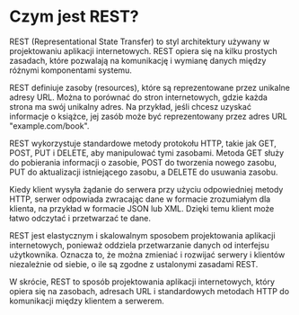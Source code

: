 Czym jest REST?
================

REST (Representational State Transfer) to styl architektury używany w projektowaniu aplikacji internetowych. REST opiera się na kilku prostych zasadach, które pozwalają na komunikację i wymianę danych między różnymi komponentami systemu.

REST definiuje zasoby (resources), które są reprezentowane przez unikalne adresy URL. Można to porównać do stron internetowych, gdzie każda strona ma swój unikalny adres. Na przykład, jeśli chcesz uzyskać informacje o książce, jej zasób może być reprezentowany przez adres URL "example.com/book".

REST wykorzystuje standardowe metody protokołu HTTP, takie jak GET, POST, PUT i DELETE, aby manipulować tymi zasobami. Metoda GET służy do pobierania informacji o zasobie, POST do tworzenia nowego zasobu, PUT do aktualizacji istniejącego zasobu, a DELETE do usuwania zasobu.

Kiedy klient wysyła żądanie do serwera przy użyciu odpowiedniej metody HTTP, serwer odpowiada zwracając dane w formacie zrozumiałym dla klienta, na przykład w formacie JSON lub XML. Dzięki temu klient może łatwo odczytać i przetwarzać te dane.

REST jest elastycznym i skalowalnym sposobem projektowania aplikacji internetowych, ponieważ oddziela przetwarzanie danych od interfejsu użytkownika. Oznacza to, że można zmieniać i rozwijać serwery i klientów niezależnie od siebie, o ile są zgodne z ustalonymi zasadami REST.

W skrócie, REST to sposób projektowania aplikacji internetowych, który opiera się na zasobach, adresach URL i standardowych metodach HTTP do komunikacji między klientem a serwerem.
